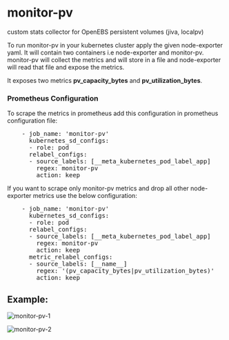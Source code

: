 # monitor-pv
custom stats collector for OpenEBS persistent volumes (jiva, localpv)

To run monitor-pv in your kubernetes cluster apply the given node-exporter yaml. It will contain two containers i.e node-exporter and monitor-pv. monitor-pv will collect the metrics and will store in a file and node-exporter will read that file and expose the metrics.

It exposes two metrics **pv_capacity_bytes** and **pv_utilization_bytes**.

### Prometheus Configuration
To scrape the metrics in prometheus add this configuration in prometheus configuration file:
<pre>
    - job_name: 'monitor-pv'
      kubernetes_sd_configs:
      - role: pod
      relabel_configs:
      - source_labels: [__meta_kubernetes_pod_label_app]
        regex: monitor-pv
        action: keep
</pre>

If you want to scrape only monitor-pv metrics and drop all other node-exporter metrics use the below configuration:
<pre>
    - job_name: 'monitor-pv'
      kubernetes_sd_configs:
      - role: pod
      relabel_configs:
      - source_labels: [__meta_kubernetes_pod_label_app]
        regex: monitor-pv
        action: keep
      metric_relabel_configs:
      - source_labels: [__name__]
        regex: '(pv_capacity_bytes|pv_utilization_bytes)'
        action: keep
</pre>

## Example:
![monitor-pv-1](https://user-images.githubusercontent.com/29499601/81772797-67141a80-9504-11ea-901b-fe165900d60c.png)

![monitor-pv-2](https://user-images.githubusercontent.com/29499601/81772848-8a3eca00-9504-11ea-8d0b-e7a572a06aef.png)

